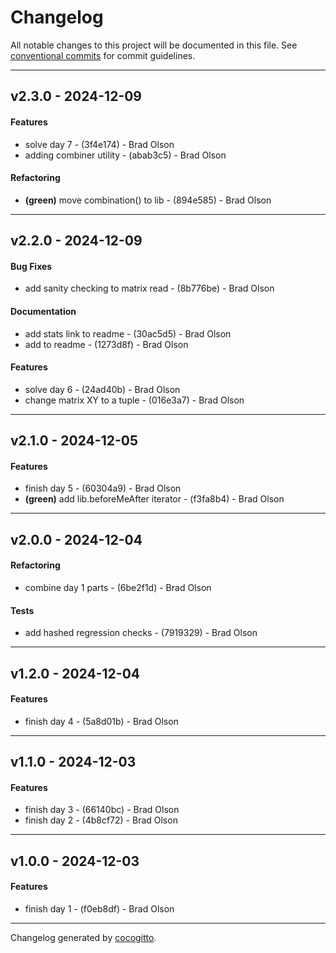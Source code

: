 # Changelog
All notable changes to this project will be documented in this file. See [conventional commits](https://www.conventionalcommits.org/) for commit guidelines.

- - -
## v2.3.0 - 2024-12-09
#### Features
- solve day 7 - (3f4e174) - Brad Olson
- adding combiner utility - (abab3c5) - Brad Olson
#### Refactoring
- **(green)** move combination() to lib - (894e585) - Brad Olson

- - -

## v2.2.0 - 2024-12-09
#### Bug Fixes
- add sanity checking to matrix read - (8b776be) - Brad Olson
#### Documentation
- add stats link to readme - (30ac5d5) - Brad Olson
- add to readme - (1273d8f) - Brad Olson
#### Features
- solve day 6 - (24ad40b) - Brad Olson
- change matrix XY to a tuple - (016e3a7) - Brad Olson

- - -

## v2.1.0 - 2024-12-05
#### Features
- finish day 5 - (60304a9) - Brad Olson
- **(green)** add lib.beforeMeAfter iterator - (f3fa8b4) - Brad Olson

- - -

## v2.0.0 - 2024-12-04
#### Refactoring
- combine day 1 parts - (6be2f1d) - Brad Olson
#### Tests
- add hashed regression checks - (7919329) - Brad Olson

- - -

## v1.2.0 - 2024-12-04
#### Features
- finish day 4 - (5a8d01b) - Brad Olson

- - -

## v1.1.0 - 2024-12-03
#### Features
- finish day 3 - (66140bc) - Brad Olson
- finish day 2 - (4b8cf72) - Brad Olson

- - -

## v1.0.0 - 2024-12-03
#### Features
- finish day 1 - (f0eb8df) - Brad Olson

- - -

Changelog generated by [cocogitto](https://github.com/cocogitto/cocogitto).